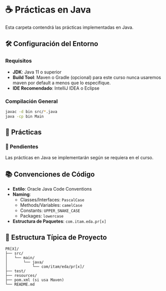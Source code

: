# ☕ Prácticas en Java

Esta carpeta contendrá las prácticas implementadas en Java.

## 🛠️ Configuración del Entorno

### Requisitos
- **JDK**: Java 11 o superior
- **Build Tool**: Maven o Gradle (opcional) para este curso nunca usaremos maven por default a menos que lo especifique. 
- **IDE Recomendado**: IntelliJ IDEA o Eclipse

### Compilación General
```bash
javac -d bin src/*.java
java -cp bin Main
```

## 📁 Prácticas

### 🔄 Pendientes
Las prácticas en Java se implementarán según se requiera en el curso.

## 📚 Convenciones de Código

- **Estilo**: Oracle Java Code Conventions
- **Naming**:
  - Classes/Interfaces: `PascalCase`
  - Methods/Variables: `camelCase`
  - Constants: `UPPER_SNAKE_CASE`
  - Packages: `lowercase`
- **Estructura de Paquetes**: `com.itam.eda.pr[x]`

## 🔧 Estructura Típica de Proyecto
```
PR[X]/
├── src/
│   └── main/
│       └── java/
│           └── com/itam/eda/pr[x]/
├── test/
├── resources/
├── pom.xml (si usa Maven)
└── README.md
```